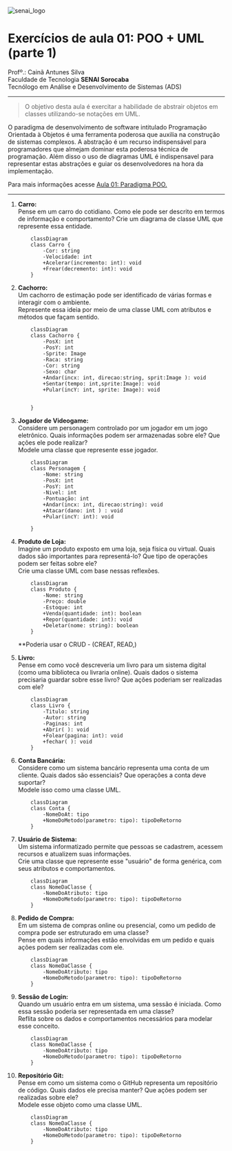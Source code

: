 ![senai_logo](https://transparencia.sp.senai.br/Content/img/logo-senai.png)

# Exercícios de aula 01: POO + UML (parte 1)

Profº.: Cainã Antunes Silva  
Faculdade de Tecnologia **SENAI Sorocaba**  
Tecnólogo em Análise e Desenvolvimento de Sistemas (ADS)
___


> O objetivo desta aula é exercitar a habilidade de abstrair objetos em classes utilizando-se notações em UML.  

O paradigma de desenvolvimento de software intitulado Programação Orientada à Objetos é uma ferramenta poderosa que auxilia na construção de sistemas complexos. A abstração é um recurso indispensável para programadores que almejam dominar esta poderosa técnica de programação. Além disso o uso de diagramas UML é indispensavel para representar estas abstrações e guiar os desenvolvedores na hora da implementação.

Para mais informações acesse [Aula 01: Paradigma POO.](https://cainaantunes.notion.site/Aula-01-Paradigma-POO-23fbde521b3b80149a11f08e9d1eac02?source=copy_link)

***

1. **Carro:**<br>
Pense em um carro do cotidiano. Como ele pode ser descrito em termos de informação e comportamento?
Crie um diagrama de classe UML que represente essa entidade.

    ```mermaid
        classDiagram
        class Carro {
            -Cor: string
            -Velocidade: int
            +Acelerar(incremento: int): void
            +Frear(decremento: int): void
        }
    ```
   
2. **Cachorro:**<br>
Um cachorro de estimação pode ser identificado de várias formas e interagir com o ambiente. <br>
Represente essa ideia por meio de uma classe UML com atributos e métodos que façam sentido.

    ```mermaid
        classDiagram
        class Cachorro {
            -PosX: int
            -PosY: int
            -Sprite: Image
            -Raca: string
            -Cor: string
            -Sexo: char
            +Andar(incx: int, direcao:string, sprit:Image ): void
            +Sentar(tempo: int,sprite:Image): void
            +Pular(incY: int, sprite: Image): void
            

        }
    ```

3. **Jogador de Videogame:**<br>
Considere um personagem controlado por um jogador em um jogo eletrônico. Quais informações podem ser armazenadas sobre ele? Que ações ele pode realizar?<br>
Modele uma classe que represente esse jogador.

    ```mermaid
        classDiagram
        class Personagem {
            -Nome: string
            -PosX: int
            -PosY: int
            -Nivel: int
            -Pontuação: int
            +Andar(incx: int, direcao:string): void
            +Atacar(dano: int ) : void
            +Pular(incY: int): void
        
        }
    ```

4. **Produto de Loja:**<br>
Imagine um produto exposto em uma loja, seja física ou virtual. Quais dados são importantes para representá-lo? Que tipo de operações podem ser feitas sobre ele?<br>
Crie uma classe UML com base nessas reflexões.

    ```mermaid
        classDiagram
        class Produto {
            -Nome: string
            -Preço: double
            -Estoque: int
            +Venda(quantidade: int): boolean
            +Repor(quantidade: int): void
            +Deletar(nome: string): boolean
        }
    ```
    **Poderia usar o CRUD - (CREAT, READ,)

5. **Livro:**<br>
Pense em como você descreveria um livro para um sistema digital (como uma biblioteca ou livraria online).
Quais dados o sistema precisaria guardar sobre esse livro? Que ações poderiam ser realizadas com ele?

    ```mermaid
        classDiagram
        class Livro {
            -Titulo: string
            -Autor: string
            -Paginas: int
            +Abrir( ): void
            +Folear(pagina: int): void
            +fechar( ): void
        }
    ```

6. **Conta Bancária:**<br>
Considere como um sistema bancário representa uma conta de um cliente. Quais dados são essenciais? Que operações a conta deve suportar?<br>
Modele isso como uma classe UML.

    ```mermaid
        classDiagram
        class Conta {
            -NomeDoAt: tipo
            +NomeDoMetodo(parametro: tipo): tipoDeRetorno
        }
    ```

7. **Usuário de Sistema:**<br>
Um sistema informatizado permite que pessoas se cadastrem, acessem recursos e atualizem suas informações.<br>
Crie uma classe que represente esse "usuário" de forma genérica, com seus atributos e comportamentos.

    ```mermaid
        classDiagram
        class NomeDaClasse {
            -NomeDoAtributo: tipo
            +NomeDoMetodo(parametro: tipo): tipoDeRetorno
        }
    ```

8. **Pedido de Compra:**<br>
Em um sistema de compras online ou presencial, como um pedido de compra pode ser estruturado em uma classe?<br>
Pense em quais informações estão envolvidas em um pedido e quais ações podem ser realizadas com ele.

    ```mermaid
        classDiagram
        class NomeDaClasse {
            -NomeDoAtributo: tipo
            +NomeDoMetodo(parametro: tipo): tipoDeRetorno
        }
    ```

9. **Sessão de Login:**<br>
Quando um usuário entra em um sistema, uma sessão é iniciada. Como essa sessão poderia ser representada em uma classe?<br>
Reflita sobre os dados e comportamentos necessários para modelar esse conceito.

    ```mermaid
        classDiagram
        class NomeDaClasse {
            -NomeDoAtributo: tipo
            +NomeDoMetodo(parametro: tipo): tipoDeRetorno
        }
    ```

10. **Repositório Git:**<br>
Pense em como um sistema como o GitHub representa um repositório de código. Quais dados ele precisa manter? Que ações podem ser realizadas sobre ele?<br>
Modele esse objeto como uma classe UML.

    ```mermaid
        classDiagram
        class NomeDaClasse {
            -NomeDoAtributo: tipo
            +NomeDoMetodo(parametro: tipo): tipoDeRetorno
        }
    ```

